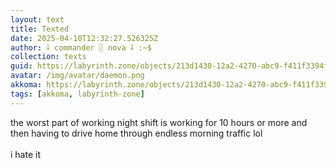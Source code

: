 ```yaml
---
layout: text
title: Texted
date: 2025-04-10T12:32:27.526325Z
author: ⸸ commander ░ nova ⸸ :~$
collection: texts
guid: https://labyrinth.zone/objects/213d1430-12a2-4270-abc9-f411f3394f5d
avatar: /img/avatar/daemon.png
akkoma: https://labyrinth.zone/objects/213d1430-12a2-4270-abc9-f411f3394f5d
tags: [akkoma, labyrinth-zone]
---
```


<p>the worst part of working night shift is working for 10 hours or more and then having to drive home through endless morning traffic lol<br><br>i hate it</p>